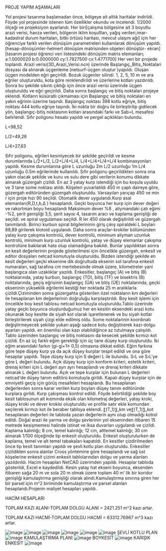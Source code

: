 PROJE YAPIM AŞAMALARI

Yol projesi tasarıma başlamadan önce, bölgeye ait altlık haritalar indirildi. Föyde yol projesinde istenen tüm özellikler okundu ve incelendi. 1/2000 ölçeği ve projeksiyon ayarlandı. Her biri[çalışma bölgesine ait 3 boyutlu arazi verisi, havza verileri, bölgenin iklim koşullları, yağış verileri,imar-kadastral durum haritaları, bitki örtüsü haritası, mevcut ulaşım ağı] için her öğrenciye farklı verilen dönüşüm parametreleri kullanılarak dönüşüm yapıldı.[hesap-dönüşümler-helmert dönüşüm matrisinden objeleri dönüştür- ekran][tasarım projesi öğrenci veri listesindeki dönüşüm matris elemanları; a:1.0000020 b:0.0000000 cy:1.7827500 cx:1.4771700] 
Her veri bir projede toplandı.
Arazi verisi(3D_Arazi_Verisi.ncn) üzerinde Başlangıç_Bitis_Noktalari dosyası da alınarak üçgenleme (netsurf-üçgen oluştur )yapıldı. Oluşan üçgen modelden eğri geçirildi. Bozuk üçgenler silindi. 1, 2, 5, 10 m ve ara eğriler oluşturuldu, kota göre renklendirildi ve üzerlerine kotları yazdırıldı. Sonra bu şekilde sıkıntı çıktığı için önce arazi verisi üzerinde üçgen oluşturuldu ve eğri geçirildi. Daha sonra başlangıç ve bitiş noktaları projeye eklendi. Kotların küsüratlı çıkmaması için Başlangıç ve bitiiş noktaları en yakın eğrinin üzerine taşındı. Başlangıç noktası 398 kotlu eğriye, bitiş noktası  444 kotlu eğriye taşındı. İki nokta bir doğru ile birleştirilip gidilecek yön, başlangıç-bitiş noktasının kotları arasındaki farkı ve Sab=L mesafesi belirlendi. Sıfır poligonu hesabı yapıldı ve pergel açıklıkları bulundu.

L=98,52

L/2=49,26

L/4=27,63

Sıfır poligonu, eğrileri kesmiyecek bir şekilde geçirildi ve kesme durumlarında L/2+L/2, L/2+L/4+L/4, L/4+L/4+L/4+L/4 kombinasyonları yapıldı. Kesme durumlarına göre L uzunluğu 2m L/2 uzunluğu 1m L/4 uzunluğu 0.5m eğrilerinde kullanıldı.
Sıfır poligonu geçirildikten sonra ona yakın olacak şekilde ve kuru ve sulu dere gibi verilerin konumu dikkate alınarak güzergah çizildi. En az 3 yatay kurp istendiği için bu koşula uyuldu  ve 3 tane some noktası atıldı. Köşeleri yuvarlatıldı 450 m çaplı daireye göre, güzergah editöründen güzergah oluşturuldu. Varsayılan yarıçap 450 ve min r için proje hızı 90 seçildi. Otomatik dever uygulandı.Kurp asal elemanları(R,D,t,b,Δ ) hesaplandı. Geçki boyunca her kurp için dever değeri ve rakortman boyu hesaplandı Maksimum dever %8 , aliymandaki çatı eğimi -%2, şerit genişliği 3,5, şerit sayısı 4, tasarım aracı ve kaplama genişliği de seçildi.  ve spiral uygulaması seçildi. R ler 450 olarak değiştirildi ve güzergah tanımlandı.
Birinci kurbun spiral bilgilerininin giriş çıkış spiraldeki L boyları 88,89 girilerek klotoid uygulandı.
Daha sonra araçlar-krokiler bölümünden yatay kurp çakışma kontrolü, dever kontrolü, minimum aliyman uzunluk kontrolü, minimum kurp uzunluk kontrolü, yatay ve düşey elemanlar çakışma kontrolüne bakılarak hata olup olamadığına bakıldı.
Bunlar yapıldıktan sonra en kesit değerlerinin projede gösterilmesi için öncelikle güzergah, enkesit ve editor dosyaları netcad komutuyla oluşturuldu. Bizden istendiği şekilde en kesit değerleri geçki eksenine dik doğrultuda eksenin sol tarafına enkesit numaraları, sağ tarafına cm mertebesinde olmak üzere, kilometreler yani başlangıca olan uzaklıklar yazıldı. Enkesitler, başlangıç (A) ve bitiş (B) noktalarında, yatay kurbun, başlangıç (TO), bitiş (TF) ve bisektris (B) noktalarında, geçiş eğrisinin başlangıç (ÜA) ve bitiş (ÜE) noktalarında, geçki ekseninin yükseklik eğrilerini kestiği her noktada 25 m aralıklarla çizildi.Çiziminden sonra güzergahta gösterilen özel noktaların km değerleri ile hesaplanan km değerlerinin doğruluğu karşılaştırıldı.
Boy kesit işlemi için öncelikle boy kesit tablosu netcad komutuyla oluşturuldu.Tablo üzerinde yatay geçki boyunca oluşturduğumuz her en kesitin eksendeki arazi kotu okunarak boy kesitte de siyah kot olarak işaretlenerek ve bu siyah kotlar birleştirilerek siyah çizgi elde edilmiş oldu. Some noktalarinin koordınatı değiştirmeyecek şekilde yukarı aşağı sadece kotu değiştirerek kazı-dolgu ayarları yapıldı. en önemlisi olan kazı olabildiğince az tutulmaya çalışıldı. Tablo üzerinden başlangıç ve bitiş noktasını da kesecek şekilde kırmızı kot çizildi. En az üç farklı eğim gerektiği için üç tane düşey kurp oluşturuldu. İki eğim arasındaki farkın (gi-gi+1≥ 0,5) olmasına dikkat edildi. Eğim farkına göre tepe düşey kurp ya da açık düşey kurplar tespit edildi ve ona göre hesaplar yapıldı. Tepe düşey kurp için S değeri L ile bulundu. S‹L ve S›L'ye göre L değeri bulundu. Açık düşey kurp için konform kriteri, estetik kriteri, drenaj kriteri için L değeri ayrı ayrı hesaplandı ve drenaj kriteri dikkate alınarak L değeri bulundu. Açık ve tepe kurplar için bulunan L değerleri netcad'de düşey tanım editörü komutuyla girildi. Kapalı düşey kurplar için de emniyetli geçiş için görüş mesafeleri hesaplandı. Bu hesaplanan değerlerden sonra karar verilen kurp boyları düşey tanım editöründe kurplara girildi. Kurp çakışması kontrol edildi. Föyde belirtildiği şekilde boy kesit tablosunun alt kısmında eksik olan kilometraj değerleri, yatay kroki, düşey kroki ve dever krokisi oluşturuldu ve profile satır ekle komundan seçilerek kırmızı kot ile beraber tabloya eklendi. 〖(T_1)〗_km ve〖(T_1)〗_kot hesaplanan değerleri ile tabloda yazan değerlerin aynı olup olmadığı kotrol edildi.
Doğal arazi ile yarma ve dolgu şevlerinin yol ekseninden itibaren 15 metrede kesişmemesi halinde istinat ve iksa duvarları uygulandı ve çizildi. Kaplama kalınlığı; 8 cm, temel kalınlığı; 12 cm, alttemel kalınlığı; 30 cm alınarak 1/100 ölçeğinde tip enkesit oluşturuldu. Enkesit oluşturulurken de kaplama, temel ve alt temel tabakaları kapatıldı.
En kesitler çizdirilmeden önce tip kesit tanımları yapıldı ve şevli kotlu plan oluşturuldu. 
Enkesitler çizildikten sonra alanlar Cross yöntemine göre hesaplandı ve sağ üst köşelerine enkesit çizimi enkesit tablolarından dolgu ve yarma alanları yazıldırıldı.
Hacim hesapları NetCAD üzerimden yapıldı. Hesaplar tabloda gösterildi, Excel e kaydedildi.
Kesin yatay hat ekseni boyunca, eksenden itibaren sağa 20 m ve sola 20 m olmak üzere toplam 40 m’ lik bir koridor genişliği kamulaştırma genişliği olarak alındı.Kamulaştırma sınırına giren her bir parsel için m^2 biriminde kamulaştırma ve parsel alanları hesaplandı.Projenin maliyet hesapları yapıldı.

HACİM HESAPLARI

TOPLAM KAZI ALANI-TOPLAM DOLGU ALANI		=	2421.251	 m^2 kazı artar.

TOPLAM KAZI HACMİ-TOPLAM DOLGU HACMİ		=	63312.76967	m^3  kazı artar.

![image](https://user-images.githubusercontent.com/114474881/223502969-23fcd811-e613-452b-a4c1-03feedb1ba3e.png)
![image](https://user-images.githubusercontent.com/114474881/223503086-c112b872-8dfe-4142-b6c2-5ce642904e38.png)
![image](https://user-images.githubusercontent.com/114474881/223503135-cca59034-223c-4a2c-a38d-b968c3bbe16c.png)
![image](https://user-images.githubusercontent.com/114474881/223503191-27a8733b-4092-4a3b-afa5-307cc801d3ff.png)
![image](https://user-images.githubusercontent.com/114474881/223503224-d6cf6771-1fe8-4bf7-8360-a6cb25c8d9f6.png)
![image](https://user-images.githubusercontent.com/114474881/223503352-e2e3297d-6043-439c-a2ac-8010a05c4a6e.png)
ŞEVLİ KOTLU PLAN
![image](https://user-images.githubusercontent.com/114474881/223503583-d865b292-81d1-4bfd-95e7-660dfcaa74fe.png)
KAMULAŞTIRMA PLANI
![image](https://user-images.githubusercontent.com/114474881/223503762-3ae526be-3570-4e36-9bf3-c05977f68de9.png)
BOYKESİT
![image](https://user-images.githubusercontent.com/114474881/223503965-2b11c9de-5a8c-4c62-befa-94e7ca6b109e.png)
KARIŞIK ENKESİT
![image](https://user-images.githubusercontent.com/114474881/223504229-76093aa0-379d-4eb4-8082-26cd34bc458f.png)





